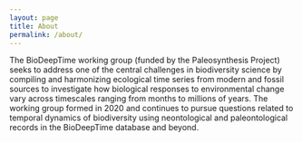 ```yaml
---
layout: page
title: About 
permalink: /about/
---
```


The BioDeepTime working group (funded by the Paleosynthesis Project) seeks to address one of the central challenges in biodiversity science by compiling and harmonizing ecological time series from modern and fossil sources to investigate how biological responses to environmental change vary across timescales ranging from months to millions of years. The working group formed in 2020 and continues to pursue questions related to temporal dynamics of biodiversity using neontological and paleontological records in the BioDeepTime database and beyond.
